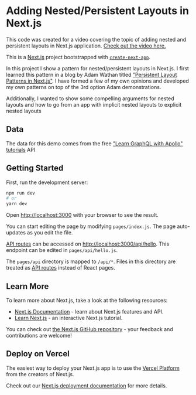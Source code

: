 # Adding Nested/Persistent Layouts in Next.js

This code was created for a video covering the topic of adding nested and persistent layouts in Next.js application. [Check out the video here.](https://www.youtube.com/watch?v=WOeLxL2DF3E&feature=youtu.be&ab_channel=ReactTipswithBrooksLybrand)

This is a [Next.js](https://nextjs.org/) project bootstrapped with [`create-next-app`](https://github.com/vercel/next.js/tree/canary/packages/create-next-app).

In this project I show a pattern for nested/persistent layouts in Next.js. I first learned this pattern in a blog by Adam Wathan titled ["Persistent Layout Patterns in Next.js"](https://adamwathan.me/2019/10/17/persistent-layout-patterns-in-nextjs/). I have formed a few of my own opinions and developed my own patterns on top of the 3rd option Adam demonstrations.

Additionally, I wanted to show some compelling arguments for nested layouts and how to go from an app with implicit nested layouts to explicit nested layouts

## Data
The data for this demo comes from the free ["Learn GraphQL with Apollo" tutorials](https://odyssey.apollographql.com/) API

## Getting Started

First, run the development server:

```bash
npm run dev
# or
yarn dev
```

Open [http://localhost:3000](http://localhost:3000) with your browser to see the result.

You can start editing the page by modifying `pages/index.js`. The page auto-updates as you edit the file.

[API routes](https://nextjs.org/docs/api-routes/introduction) can be accessed on [http://localhost:3000/api/hello](http://localhost:3000/api/hello). This endpoint can be edited in `pages/api/hello.js`.

The `pages/api` directory is mapped to `/api/*`. Files in this directory are treated as [API routes](https://nextjs.org/docs/api-routes/introduction) instead of React pages.

## Learn More

To learn more about Next.js, take a look at the following resources:

- [Next.js Documentation](https://nextjs.org/docs) - learn about Next.js features and API.
- [Learn Next.js](https://nextjs.org/learn) - an interactive Next.js tutorial.

You can check out [the Next.js GitHub repository](https://github.com/vercel/next.js/) - your feedback and contributions are welcome!

## Deploy on Vercel

The easiest way to deploy your Next.js app is to use the [Vercel Platform](https://vercel.com/new?utm_medium=default-template&filter=next.js&utm_source=create-next-app&utm_campaign=create-next-app-readme) from the creators of Next.js.

Check out our [Next.js deployment documentation](https://nextjs.org/docs/deployment) for more details.
